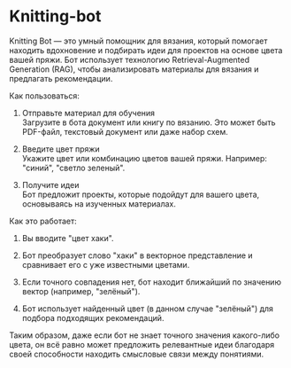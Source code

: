 # Knitting-bot

Knitting Bot — это умный помощник для вязания, который помогает находить вдохновение и подбирать идеи для проектов на основе цвета вашей пряжи. Бот использует технологию Retrieval-Augmented Generation (RAG), чтобы анализировать материалы для вязания и предлагать рекомендации.

Как пользоваться:

1. Отправьте материал для обучения  
   Загрузите в бота документ или книгу по вязанию. Это может быть PDF-файл, текстовый документ или даже набор схем.

2. Введите цвет пряжи  
   Укажите цвет или комбинацию цветов вашей пряжи. Например: "синий", "светло зеленый".

3. Получите идеи  
   Бот предложит проекты, которые подойдут для вашего цвета, основываясь на изученных материалах.

Как это работает:
1. Вы вводите "цвет хаки".

2. Бот преобразует слово "хаки" в векторное представление и сравнивает его с уже известными цветами.

3. Если точного совпадения нет, бот находит ближайший по значению вектор (например, "зелёный").

4. Бот использует найденный цвет (в данном случае "зелёный") для подбора подходящих рекомендаций.

Таким образом, даже если бот не знает точного значения какого-либо цвета, он всё равно может предложить релевантные идеи благодаря своей способности находить смысловые связи между понятиями.
